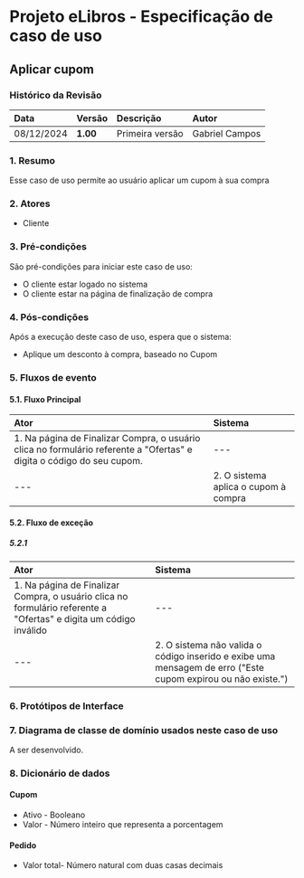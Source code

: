 # Projeto eLibros - Especificação de caso de uso

##  Aplicar cupom

### Histórico da Revisão 
|  Data  | Versão | Descrição | Autor |
|:-------|:-------|:----------|:------|
| 08/12/2024 | **1.00** | Primeira versão  | Gabriel Campos |


### 1. Resumo 
Esse caso de uso permite ao usuário aplicar um cupom à sua compra

### 2. Atores 
- Cliente

### 3. Pré-condições
São pré-condições para iniciar este caso de uso:
- O cliente estar logado no sistema
- O cliente estar na página de finalização de compra
  
### 4. Pós-condições
Após a execução deste caso de uso, espera que o sistema:
- Aplique um desconto à compra, baseado no Cupom

### 5. Fluxos de evento

#### 5.1. Fluxo Principal 
|  Ator  | Sistema |
|:-------|:------- |
|1. Na página de Finalizar Compra, o usuário clica no formulário referente a "Ofertas" e digita o código do seu cupom.| --- |
| --- |2. O sistema aplica o cupom à compra | 


#### 5.2. Fluxo de exceção

##### 5.2.1
|  Ator  | Sistema |
|:-------|:------- |
|1. Na página de Finalizar Compra, o usuário clica no formulário referente a "Ofertas" e digita um código inválido| --- |
| --- |2. O sistema não valida o código inserido e exibe uma mensagem de erro ("Este cupom expirou ou não existe.") |

### 6. Protótipos de Interface




### 7. Diagrama de classe de domínio usados neste caso de uso

A ser desenvolvido.

### 8. Dicionário de dados
#### Cupom
- Ativo - Booleano
- Valor - Número inteiro que representa a porcentagem
#### Pedido
- Valor total- Número natural com duas casas decimais
